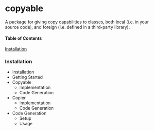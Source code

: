 # copyable

A package for giving copy capabilities to classes, both local (i.e. in
your source code), and foreign (i.e. defined in a third-party library).

#### Table of Contents
[Installation](#Installation)

### Installation

- Installation
- Getting Started
- Copyable
  - Implementation
  - Code Generation
- Copier
  - Implementation
  - Code Generation
- Code Generation
  - Setup
  - Usage
  